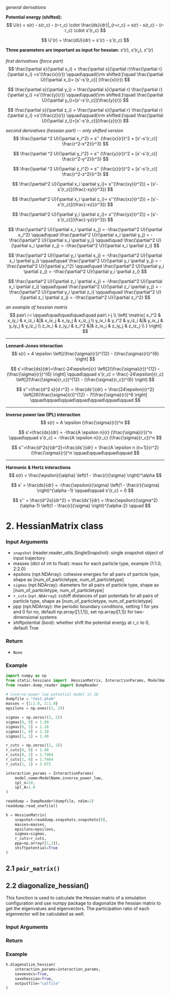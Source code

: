 
*general derivations*

**Potential energy (shifted):**
$$
U(r) = s(r) - s(r_c) - (r-r_c) \cdot \frac{ds}{dr}|_{r=r_c}
= s(r) - s(r_c) - (r-r_c) \cdot s'(r_c)
$$

$$
U'(r) = \frac{dU}{dr} = s'(r) - s'(r_c)
$$

**Three parameters are important as input for hessian:** $s'(r)$, $s'(r_c)$, $s''(r)$

*first derivatives (force part)*
$$
\frac{\partial s}{\partial x_i} = \frac{\partial s}{\partial r}\frac{\partial r}{\partial x_i} =s'(\frac{x}{r}) \qquad\qquad{\rm shifted:}\quad \frac{\partial U}{\partial x_i}= [s'-s'(r_c)] (\frac{x}{r})
$$

$$
\frac{\partial s}{\partial y_i} = \frac{\partial s}{\partial r} \frac{\partial r}{\partial y_i} =s'(\frac{y}{r}) \qquad\qquad{\rm shifted:}\quad \frac{\partial U}{\partial y_i}=[s'-s'(r_c)](\frac{y}{r})
$$

$$
\frac{\partial s}{\partial z_i} = \frac{\partial s}{\partial r} \frac{\partial r}{\partial z_i} =s'(\frac{z}{r}) \qquad\qquad{\rm shifted:}\quad \frac{\partial U}{\partial z_i}=[s'-s'(r_c)](\frac{z}{r})
$$

*second derivatives (hessian part) -- only shifted version*
$$
\frac{\partial ^2 U}{\partial x_i^2} = s'' (\frac{x}{r})^2 + [s'-s'(r_c)] \frac{r^2-x^2}{r^3}
$$

$$
\frac{\partial ^2 U}{\partial y_i^2} = s'' (\frac{y}{r})^2 + [s'-s'(r_c)] \frac{r^2-y^2}{r^3}
$$

$$
\frac{\partial ^2 U}{\partial z_i^2} = s'' (\frac{z}{r})^2 + [s'-s'(r_c)] \frac{r^2-z^2}{r^3}
$$

$$
\frac{\partial^2 U}{\partial x_i \partial y_i}= s''(\frac{xy}{r^2}) + [s'-s'(r_c)](\frac{-xy}{r^3})
$$

$$
\frac{\partial^2 U}{\partial x_i \partial z_i}= s''(\frac{xz}{r^2}) + [s'-s'(r_c)](\frac{-xz}{r^3})
$$

$$
\frac{\partial^2 U}{\partial y_i \partial z_i}= s''(\frac{yz}{r^2}) + [s'-s'(r_c)](\frac{-yz}{r^3})
$$

$$
\frac{\partial^2 U}{\partial x_i \partial x_j} = -\frac{\partial^2 U}{\partial x_i^2}
\qquad\quad
\frac{\partial^2 U}{\partial x_i \partial y_j} = -\frac{\partial^2 U}{\partial x_i \partial y_i}
\qquad\quad
\frac{\partial^2 U}{\partial x_i \partial z_j} = -\frac{\partial^2 U}{\partial x_i \partial z_i}
$$

$$
\frac{\partial^2 U}{\partial y_i \partial x_j} = -\frac{\partial^2 U}{\partial x_i \partial y_i}
\qquad\quad
\frac{\partial^2 U}{\partial y_i \partial y_j} = -\frac{\partial^2 U}{\partial y_i^2}
\qquad\quad
\frac{\partial^2 U}{\partial y_i \partial z_j} = -\frac{\partial^2 U}{\partial y_i \partial z_i}
$$

$$
\frac{\partial^2 U}{\partial z_i \partial x_j} = -\frac{\partial^2 U}{\partial x_i \partial z_i}
\qquad\quad
\frac{\partial^2 U}{\partial z_i \partial y_j} = -\frac{\partial^2 U}{\partial y_i \partial z_i}
\qquad\quad
\frac{\partial^2 U}{\partial z_i \partial z_j} = -\frac{\partial^2 U}{\partial z_i^2}
$$



*an example of hessian matrix*
$$
pair\ i-i \qquad\quad\quad\quad\quad pair\ i-j
\\
\left[
\matrix{
x_i^2     & x_iy_i    & x_iz_i &|& x_ix_j    & x_iy_j    & x_iz_j   \\
y_ix_i    & y_i^2     & y_iz_i &|& y_ix_j    & y_iy_j    & y_iz_j   \\
z_ix_i    & z_iy_i    & z_i^2  &|& z_ix_j    & z_iy_j    & z_iz_j \\
}
\right]
$$


---

**Lennard-Jones interaction**
$$
s(r) = 4 \epsilon \left[(\frac{\sigma}{r})^{12} - (\frac{\sigma}{r})^{6} \right]
$$

$$
s'=\frac{ds}{dr}=\frac{-24\epsilon}{r} \left[2(\frac{\sigma}{r})^{12} - (\frac{\sigma}{r})^{6} \right]
\qquad\qquad
s'(r_c) = \frac{-24\epsilon}{r_c} \left[2(\frac{\sigma}{r_c})^{12} - (\frac{\sigma}{r_c})^{6} \right]
$$

$$
s''=\frac{d^2 s}{d r^2} = \frac{ds'}{dr} = \frac{24\epsilon}{r^2} \left[26(\frac{\sigma}{r})^{12} - 7(\frac{\sigma}{r})^6 \right] \qquad\qquad\qquad\qquad\qquad\qquad\qquad
$$



---

**Inverse power law (IPL) interaction**
$$
s(r) = A \epsilon (\frac{\sigma}{r})^n
$$

$$
s'=\frac{ds}{dr} = -\frac{A \epsilon n}{r} (\frac{\sigma}{r})^n
\qquad\qquad s'(r_c) = -\frac{A \epsilon n}{r_c} (\frac{\sigma}{r_c})^n
$$

$$
s''=\frac{d^2s}{dr^2}=\frac{ds'}{dr} = \frac{A \epsilon n (n+1)}{r^2} (\frac{\sigma}{r})^n \qquad\qquad\qquad\qquad
$$

---

**Harmonic & Hertz interactions**
$$
s(r) = \frac{\epsilon}{\alpha} \left(1 - \frac{r}{\sigma} \right)^\alpha
$$

$$
s' = \frac{ds}{dr} = -\frac{\epsilon}{\sigma} \left(1 - \frac{r}{\sigma} \right)^{\alpha -1} 
\qquad\qquad
s'(r_c) = 0
$$

$$
s'' = \frac{d^2s}{dr^2} = \frac{ds'}{dr} = \frac{\epsilon}{\sigma^2} (\alpha-1) \left(1 - \frac{r}{\sigma} \right)^{\alpha-2} \qquad
$$


# 2. HessianMatrix class

### Input Arguments
- `snapshot` (reader.reader_utils.SingleSnapshot): single snapshot object of input trajectory
- masses (dict of int to float): mass for each particle type, example {1:1.0, 2:2.0}
- epsilons (npt.NDArray): cohesive energies for all pairs of particle type, shape as [num_of_particletype, num_of_particletype]
- `sigmas` (npt.NDArray): diameters for all pairs of particle type, shape as [num_of_particletype, num_of_particletype]
- `r_cuts` (`npt.NDArray`): cutoff distances of pair potentials for all pairs of particle type, shape as [num_of_particletype, num_of_particletype]
- ppp (npt.NDArray): the periodic boundary conditions, setting 1 for yes and 0 for no, default np.array([1,1,1]), set np.array([1,1]) for two-dimensional systems
- shiftpotential (bool): whether shift the potential energy at r_c to 0, default True

### Return
- `None`

### Example
```python
import numpy as np 
from static.hessians import  HessianMatrix, InteractionParams, ModelName
from reader.dump_reader import DumpReader

# inverse-power law potential model in 2D
dumpfile = "test.atom"
masses = {1:1.0, 2:1.0}
epsilons = np.ones((2, 2))

sigmas = np.zeros((2, 2))
sigmas[0, 0] = 1.00
sigmas[0, 1] = 1.18
sigmas[1, 0] = 1.18
sigmas[1, 1] = 1.40

r_cuts = np.zeros((2, 2))
r_cuts[0, 0] = 1.48
r_cuts[0, 1] = 1.7464
r_cuts[1, 0] = 1.7464
r_cuts[1, 1] = 2.072

interaction_params = InteractionParams(
    model_name=ModelName.inverse_power_law,
    ipl_n=10,
    ipl_A=1.0
)

readdump = DumpReader(dumpfile, ndim=2)
readdump.read_onefile()

h = HessianMatrix(
    snapshot=readdump.snapshots.snapshots[0],
    masses=masses,
    epsilons=epsilons,
    sigmas=sigmas,
    r_cuts=r_cuts,
    ppp=np.array([1,1]),
    shiftpotential=True
)
```

## 2.1 `pair_matrix()`

## 2.2 diagonalize_hessian()
This function is used to calculate the Hessian matrix of a simulation configuration and use numpy package to diagonalize the hessian matrix to get the eigenvalues and eigenvectors. The participation ratio of each eigenvector will be calculated as well.

### Input Arguments

### Return

### Example
```python
h.diagonalize_hessian(
    interaction_params=interaction_params,
    saveevecs=True,
    savehessian=True,
    outputfile="calfile"
)
```